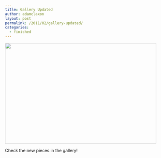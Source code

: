 ```yaml
---
title: Gallery Updated
author: adamclaxon
layout: post
permalink: /2011/02/gallery-updated/
categories:
  - finished
---
```

<a href="/gallery/" alt="Gallery"><img class="alignleft size-full wp-image-82" title="IMG_2318_camel-pair-small_02" src="http://emilycaito.com/wp-content/uploads/2011/02/IMG_2318_camel-pair-small_02.jpg" alt="" width="500" height="333" /></a>

Check the new pieces in the gallery!